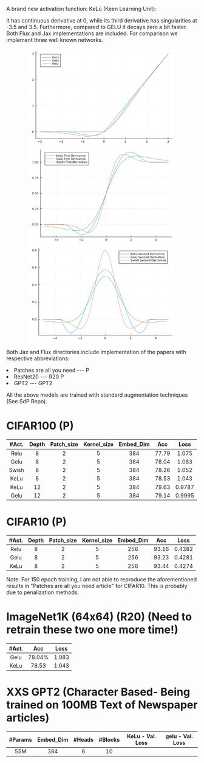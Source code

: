 A brand new activation function: KeLü (Keen Learning Unit):

It has continuous derivative at 0, while its third derivative has singularities at -3.5 and 3.5. Furthermore, compared to GELU it decays zero a bit faster. Both Flux and Jax implementations are included. For comparison we implement three well known networks. 

<p align="center">

<img src="assets/comparison.png" width="384" class="left"/>

<img src="assets/comparison_derivatives.png" width="384" class="center"/>
<img src="assets/comparison_second_derivatives.png" width="384" class="right"/>
</p>

Both Jax and Flux directories include implementation of the papers with respective abbreviations:

<li> Patches are all you need --- P</li>
<li> ResNet20 --- R20 P</li>
<li> GPT2 --- GPT2 </li>

All the above models are trained with standard augmentation techniques (See SdP Repo).
</p>

# CIFAR100 (P)

| #Act.  |  Depth  | Patch_size | Kernel_size| Embed_Dim | Acc    | Loss     | 
| :---:  |  :-----:| :------:   | :------:   | :-----:   | :-----:| :-----:  | 
|  Relu  |  8      |  2         |     5      | 384       | 77.79  |  1.075   | 
|  Gelu  |  8      |  2         |     5      | 384       | 78.04  |  1.083   | 
|  Swish |  8      |  2         |     5      | 384       | 78.26  |  1.052   | 
|  KeLu  |  8      |  2         |     5      | 384       | 78.53  |  1.043   | 
|  KeLu  | 12      |  2         |     5      | 384       | 79.63  |  0.9787  | 
|  Gelu  | 12      |  2         |     5      | 384       | 79.14  |  0.9995  | 

# CIFAR10 (P)

| #Act.  |  Depth   | Patch_size | Kernel_size| Embed_Dim | Acc    | Loss     | 
| :---:  |  :-----: | :------:   | :------:   | :-----:   | :-----:| :-----:  | 
|  Relu  |  8       |  2         |     5      | 256       | 93.16  |  0.4382  | 
|  Gelu  |  8       |  2         |     5      | 256       | 93.23  |  0.4281  | 
|  KeLu  |  8       |  2         |     5      | 256       | 93.44  |  0.4274  | 

Note: For 150 epoch training, I am not able to reproduce the aforementioned results in "Patches are all you need article" for CIFAR10.
This is probably due to penalization methods.

# ImageNet1K (64x64) (R20) (Need to retrain these two one more time!)

| #Act.  |  Acc    | Loss     | 
| :---:  | :-----: | :-----:  | 
|  Gelu  |  78.04% |  1.083   | 
|  KeLu  |  78.53  |  1.043   | 


# XXS GPT2 (Character Based- Being trained on 100MB Text of Newspaper articles)

|  #Params  | Embed_Dim| #Heads   |  #Blocks  |  KeLu - Val. Loss | gelu - Val. Loss| 
| :-------: | :-----:  | :------: | :------:  |  :-----:          |   :-----:       | 
|  55M      | 384      |  6       |  10       |                   |                 | 


